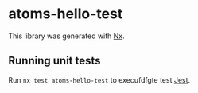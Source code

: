 # atoms-hello-test

This library was generated with [Nx](https://nx.dev).

## Running unit tests

Run `nx test atoms-hello-test` to execufdfgte test [Jest](https://jestjs.io).
